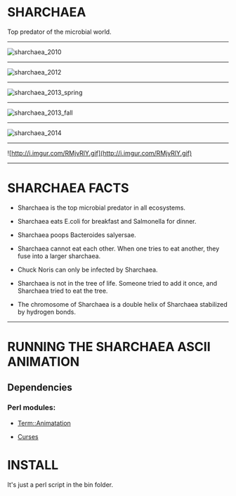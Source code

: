 SHARCHAEA
=========

Top predator of the microbial world.

***

![sharchaea_2010](http://i.imgur.com/sEOHgsF.png)

***

![sharchaea_2012](http://i.imgur.com/nlp7uPO.png)

***

![sharchaea_2013_spring](http://i.imgur.com/WhYNhZs.png)

***

![sharchaea_2013_fall](http://i.imgur.com/qRrCmKv.png)

***

![sharchaea_2014](http://i.imgur.com/OOSHOrt.png)

***

![http://i.imgur.com/RMjvRlY.gif](http://i.imgur.com/RMjvRlY.gif)

***


# SHARCHAEA FACTS

* Sharchaea is the top microbial predator in all ecosystems.

* Sharchaea eats E.coli for breakfast and Salmonella for dinner.

* Sharchaea poops Bacteroides salyersae.

* Sharchaea cannot eat each other. When one tries to eat another, they fuse into a larger sharchaea.

* Chuck Noris can only be infected by Sharchaea.

* Sharchaea is not in the tree of life. Someone tried to add it once, and Sharchaea tried to eat the tree.

* The chromosome of Sharchaea is a double helix of Sharchaea stabilized by hydrogen bonds.

***

# RUNNING THE SHARCHAEA ASCII ANIMATION

## Dependencies 

### Perl modules:

* [Term::Animatation](http://search.cpan.org/~kbaucom/Term-Animation-2.6/lib/Term/Animation.pm)

* [Curses](http://search.cpan.org/~wps/Curses-1.06/gen/make.Curses.pm) 


# INSTALL

It's just a perl script in the bin folder.
